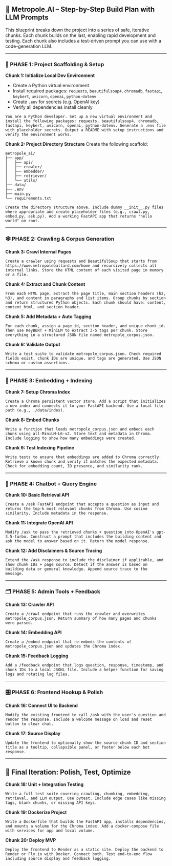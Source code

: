 ## 🧱 Metropole.AI – Step-by-Step Build Plan with LLM Prompts

This blueprint breaks down the project into a series of safe, iterative chunks. Each chunk builds on the last, enabling rapid development and testing. Each chunk also includes a test-driven prompt you can use with a code-generation LLM.

---

### 🔨 PHASE 1: Project Scaffolding & Setup

**Chunk 1: Initialize Local Dev Environment**
- Create a Python virtual environment
- Install required packages: `requests`, `beautifulsoup4`, `chromadb`, `fastapi`, `keybert`, `uvicorn`, `openai`, `python-dotenv`
- Create `.env` for secrets (e.g. OpenAI key)
- Verify all dependencies install cleanly

```prompt
You are a Python developer. Set up a new virtual environment and install the following packages: requests, beautifulsoup4, chromadb, fastapi, keybert, uvicorn, openai, python-dotenv. Generate a .env file with placeholder secrets. Output a README with setup instructions and verify the environment works.
```

**Chunk 2: Project Directory Structure**
Create the following scaffold:
```
metropole_ai/
├── app/
│   ├── api/
│   ├── crawler/
│   ├── embedder/
│   ├── retriever/
│   └── utils/
├── data/
├── .env
├── main.py
└── requirements.txt
```

```prompt
Create the directory structure above. Include dummy __init__.py files where appropriate and create placeholder files (e.g., crawl.py, embed.py, ask.py). Add a working FastAPI app that returns "hello world" on root.
```

---

### 🕸️ PHASE 2: Crawling & Corpus Generation

**Chunk 3: Crawl Internal Pages**

```prompt
Create a crawler using requests and BeautifulSoup that starts from https://www.metropoleballard.com/home and recursively collects all internal links. Store the HTML content of each visited page in memory or a file.
```

**Chunk 4: Extract and Chunk Content**

```prompt
From each HTML page, extract the page title, main section headers (h2, h3), and content in paragraphs and list items. Group chunks by section and return structured Python objects. Each chunk should have: content, content_html, and section header.
```

**Chunk 5: Add Metadata + Auto Tagging**

```prompt
For each chunk, assign a page_id, section header, and unique chunk_id. Then use KeyBERT + MiniLM to extract 3-5 tags per chunk. Store everything in a structured JSON file named metropole_corpus.json.
```

**Chunk 6: Validate Output**

```prompt
Write a test suite to validate metropole_corpus.json. Check required fields exist, chunk IDs are unique, and tags are generated. Use JSON schema or custom assertions.
```

---

### 🧠 PHASE 3: Embedding + Indexing

**Chunk 7: Setup Chroma Index**

```prompt
Create a Chroma persistent vector store. Add a script that initializes a new index and connects it to your FastAPI backend. Use a local file path (e.g., ./data/index).
```

**Chunk 8: Embed Chunks**

```prompt
Write a function that loads metropole_corpus.json and embeds each chunk using all-MiniLM-L6-v2. Store text and metadata in Chroma. Include logging to show how many embeddings were created.
```

**Chunk 9: Test Indexing Pipeline**

```prompt
Write tests to ensure that embeddings are added to Chroma correctly. Retrieve a known chunk and verify it matches the expected metadata. Check for embedding count, ID presence, and similarity rank.
```

---

### 💬 PHASE 4: Chatbot + Query Engine

**Chunk 10: Basic Retrieval API**

```prompt
Create a /ask FastAPI endpoint that accepts a question as input and returns the top-k most relevant chunks from Chroma. Use cosine similarity. Include metadata in the response.
```

**Chunk 11: Integrate OpenAI API**

```prompt
Modify /ask to pass the retrieved chunks + question into OpenAI's gpt-3.5-turbo. Construct a prompt that includes the building content and ask the model to answer based on it. Return the model response.
```

**Chunk 12: Add Disclaimers & Source Tracing**

```prompt
Extend the /ask response to include the disclaimer if applicable, and show chunk IDs + page source. Detect if the answer is based on building data or general knowledge. Append source trace to the message.
```

---

### 🗂️ PHASE 5: Admin Tools + Feedback

**Chunk 13: Crawler API**

```prompt
Create a /crawl endpoint that runs the crawler and overwrites metropole_corpus.json. Return summary of how many pages and chunks were parsed.
```

**Chunk 14: Embedding API**

```prompt
Create a /embed endpoint that re-embeds the contents of metropole_corpus.json and updates the Chroma index.
```

**Chunk 15: Feedback Logging**

```prompt
Add a /feedback endpoint that logs question, response, timestamp, and chunk IDs to a local JSONL file. Include a helper function for saving logs and rotating log files.
```

---

### 🎛️ PHASE 6: Frontend Hookup & Polish

**Chunk 16: Connect UI to Backend**

```prompt
Modify the existing frontend to call /ask with the user's question and render the response. Include a welcome message on load and reset button to clear chat.
```

**Chunk 17: Source Display**

```prompt
Update the frontend to optionally show the source chunk ID and section title as a tooltip, collapsible panel, or footer below each bot response.
```

---

## 🔁 Final Iteration: Polish, Test, Optimize

**Chunk 18: Unit + Integration Testing**

```prompt
Write a full test suite covering crawling, chunking, embedding, retrieval, and LLM output. Use pytest. Include edge cases like missing tags, blank chunks, or missing API keys.
```

**Chunk 19: Dockerize Project**

```prompt
Write a Dockerfile that builds the FastAPI app, installs dependencies, and mounts a volume for the Chroma index. Add a docker-compose file with services for app and local volume.
```

**Chunk 20: Deploy MVP**

```prompt
Deploy the frontend to Render as a static site. Deploy the backend to Render or Fly.io with Docker. Connect both. Test end-to-end flow including source display and feedback logging.
```
